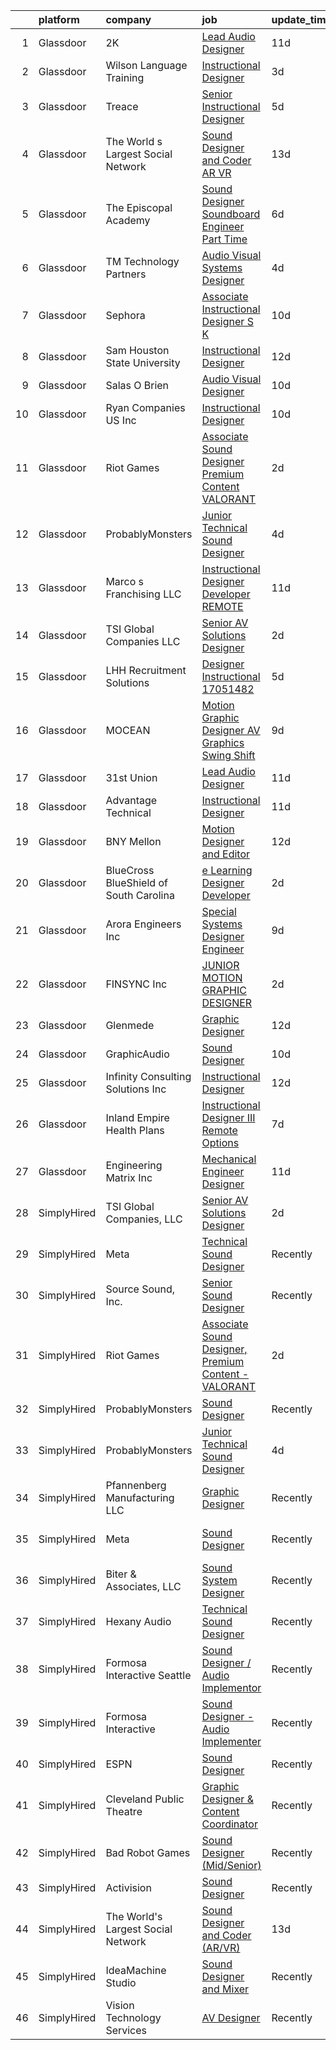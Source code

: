 

|    | platform    | company                                | job                                                                                                                                                                                                                                                                                                                                                                                                                                                                                                                                                                                                                                                                                                                                                                                                                                                                                                                                                                                                                                                                                                                                                                        | update_time   | location                 |
|---:|:------------|:---------------------------------------|:---------------------------------------------------------------------------------------------------------------------------------------------------------------------------------------------------------------------------------------------------------------------------------------------------------------------------------------------------------------------------------------------------------------------------------------------------------------------------------------------------------------------------------------------------------------------------------------------------------------------------------------------------------------------------------------------------------------------------------------------------------------------------------------------------------------------------------------------------------------------------------------------------------------------------------------------------------------------------------------------------------------------------------------------------------------------------------------------------------------------------------------------------------------------------|:--------------|:-------------------------|
|  1 | Glassdoor   | 2K                                     | [Lead Audio Designer](https://www.glassdoor.com/partner/jobListing.htm?pos=113&ao=1136043&s=58&guid=0000018354a3c30c8cc42c160f4eb750&src=GD_JOB_AD&t=SR&vt=w&ea=1&cs=1_f89fcb63&cb=1663572362299&jobListingId=1008124176706&jrtk=3-0-1gdaa7gprjigg801-1gdaa7gqnmbjh800-7e78213c8eb53484-)                                                                                                                                                                                                                                                                                                                                                                                                                                                                                                                                                                                                                                                                                                                                                                                                                                                                                  | 11d           | San Mateo, CA            |
|  2 | Glassdoor   | Wilson Language Training               | [Instructional Designer](https://www.glassdoor.com/partner/jobListing.htm?pos=121&ao=1136043&s=58&guid=0000018354a3c30c8cc42c160f4eb750&src=GD_JOB_AD&t=SR&vt=w&cs=1_591a811a&cb=1663572362300&jobListingId=1008143778407&jrtk=3-0-1gdaa7gprjigg801-1gdaa7gqnmbjh800-162e40f75f43b1da-)                                                                                                                                                                                                                                                                                                                                                                                                                                                                                                                                                                                                                                                                                                                                                                                                                                                                                    | 3d            | Oxford, MA               |
|  3 | Glassdoor   | Treace                                 | [Senior Instructional Designer](https://www.glassdoor.com/partner/jobListing.htm?pos=126&ao=1136043&s=58&guid=0000018354a3c30c8cc42c160f4eb750&src=GD_JOB_AD&t=SR&vt=w&cs=1_d68be986&cb=1663572362303&jobListingId=1008138380104&jrtk=3-0-1gdaa7gprjigg801-1gdaa7gqnmbjh800-e4587e51766cda7e-)                                                                                                                                                                                                                                                                                                                                                                                                                                                                                                                                                                                                                                                                                                                                                                                                                                                                             | 5d            | Ponte Vedra Beach, FL    |
|  4 | Glassdoor   | The World s Largest Social Network     | [Sound Designer and Coder  AR VR ](https://www.glassdoor.com/partner/jobListing.htm?pos=102&ao=1110586&s=58&guid=0000018354a3c30c8cc42c160f4eb750&src=GD_JOB_AD&t=SR&vt=w&ea=1&cs=1_ae0225b6&cb=1663572362298&jobListingId=1008119621876&cpc=6BF42D0955AE9A34&jrtk=3-0-1gdaa7gprjigg801-1gdaa7gqnmbjh800-df2800d098c62329--6NYlbfkN0DSgjPPcnEdvoK3uuxfISLALE6pB1FR7YSHOr_tSg5_QGIhoz_2VqUepdcKLBLI_zSAkyoPLr8SW3qj676EQlXt7Ai3r7F6jONfntOCxFIGf2Yfv06E94neyDw3J1ys4A5IgIkfiB-swwbLbj-MClaUsrhxyvv4sIQtPUiYLb1Kpr88suSOOhSFTUzlidY1ZSP3Bq1ekh_Awo_pC1zXAH9LDCe3T0ud4G-XwOzWuhZ-GGbkoxj4BbBxc76eNz-5_apVT--QwpWvo6S4rWYrtpBWDbrPaUi_yhxnxQMm0W6PuyqLvEVX1KuvRSwnky5h3C-vz3THa_7_B9LOAaGGIlFaI8_7quHjzhrUI8sM4MPRUOXORtN_yAOIW02jzjDfHa-8H_JivQ0Xyk1GgXC4ZsUSsx8ne-KP6Mra18zhI3j9F4qgrVIS9gexAB-WxLo4HRk_cRVy9CPglLP-qrGKeuRJyRY1KiNzta0aCvO5DI3So_0MfDF8qbmq5GLP_EIKpdv4xYwU7Qq_rcEMyzuTgGhC73VZV5WOYeULI_ls2qk4Q8Pd4ck-bUuZSMY44JZktRwjpJdjfjtnQcriZYRJbJBfeQrD9MBfbJk%3D)                                                                                                                                                                                                  | 13d           | Philadelphia, PA         |
|  5 | Glassdoor   | The Episcopal Academy                  | [Sound Designer  Soundboard Engineer  Part Time ](https://www.glassdoor.com/partner/jobListing.htm?pos=108&ao=1136043&s=58&guid=0000018354a3c30c8cc42c160f4eb750&src=GD_JOB_AD&t=SR&vt=w&ea=1&cs=1_deb0f45e&cb=1663572362299&jobListingId=1008134158666&jrtk=3-0-1gdaa7gprjigg801-1gdaa7gqnmbjh800-42249c09ee087c0a-)                                                                                                                                                                                                                                                                                                                                                                                                                                                                                                                                                                                                                                                                                                                                                                                                                                                      | 6d            | Newtown Square, PA       |
|  6 | Glassdoor   | TM Technology Partners                 | [Audio Visual Systems Designer](https://www.glassdoor.com/partner/jobListing.htm?pos=118&ao=1136043&s=58&guid=0000018354a3c30c8cc42c160f4eb750&src=GD_JOB_AD&t=SR&vt=w&cs=1_fbb0414a&cb=1663572362300&jobListingId=1008139721021&jrtk=3-0-1gdaa7gprjigg801-1gdaa7gqnmbjh800-24ca9b2b897d3e72-)                                                                                                                                                                                                                                                                                                                                                                                                                                                                                                                                                                                                                                                                                                                                                                                                                                                                             | 4d            | Los Angeles, CA          |
|  7 | Glassdoor   | Sephora                                | [Associate Instructional Designer  S K](https://www.glassdoor.com/partner/jobListing.htm?pos=120&ao=1136043&s=58&guid=0000018354a3c30c8cc42c160f4eb750&src=GD_JOB_AD&t=SR&vt=w&cs=1_1560e8e4&cb=1663572362300&jobListingId=1008126719435&jrtk=3-0-1gdaa7gprjigg801-1gdaa7gqnmbjh800-60d1cc6d4027bf2d-)                                                                                                                                                                                                                                                                                                                                                                                                                                                                                                                                                                                                                                                                                                                                                                                                                                                                     | 10d           | San Francisco, CA        |
|  8 | Glassdoor   | Sam Houston State University           | [Instructional Designer](https://www.glassdoor.com/partner/jobListing.htm?pos=124&ao=1136043&s=58&guid=0000018354a3c30c8cc42c160f4eb750&src=GD_JOB_AD&t=SR&vt=w&cs=1_117c217d&cb=1663572362302&jobListingId=1008121402408&jrtk=3-0-1gdaa7gprjigg801-1gdaa7gqnmbjh800-ee095d1b2af28472-)                                                                                                                                                                                                                                                                                                                                                                                                                                                                                                                                                                                                                                                                                                                                                                                                                                                                                    | 12d           | Huntsville, TX           |
|  9 | Glassdoor   | Salas O Brien                          | [Audio Visual Designer](https://www.glassdoor.com/partner/jobListing.htm?pos=116&ao=1136043&s=58&guid=0000018354a3c30c8cc42c160f4eb750&src=GD_JOB_AD&t=SR&vt=w&cs=1_83d65e0c&cb=1663572362300&jobListingId=1008127661035&jrtk=3-0-1gdaa7gprjigg801-1gdaa7gqnmbjh800-1c4c5d053dfe58e8-)                                                                                                                                                                                                                                                                                                                                                                                                                                                                                                                                                                                                                                                                                                                                                                                                                                                                                     | 10d           | San Diego, CA            |
| 10 | Glassdoor   | Ryan Companies US  Inc                 | [Instructional Designer](https://www.glassdoor.com/partner/jobListing.htm?pos=119&ao=1136043&s=58&guid=0000018354a3c30c8cc42c160f4eb750&src=GD_JOB_AD&t=SR&vt=w&cs=1_fa52c039&cb=1663572362300&jobListingId=1008126784775&jrtk=3-0-1gdaa7gprjigg801-1gdaa7gqnmbjh800-b59d6cb3c11aac7d-)                                                                                                                                                                                                                                                                                                                                                                                                                                                                                                                                                                                                                                                                                                                                                                                                                                                                                    | 10d           | Tampa, FL                |
| 11 | Glassdoor   | Riot Games                             | [Associate Sound Designer  Premium Content   VALORANT](https://www.glassdoor.com/partner/jobListing.htm?pos=107&ao=1136043&s=58&guid=0000018354a3c30c8cc42c160f4eb750&src=GD_JOB_AD&t=SR&vt=w&ea=1&cs=1_12ea7cba&cb=1663572362299&jobListingId=1008145203524&jrtk=3-0-1gdaa7gprjigg801-1gdaa7gqnmbjh800-bf4ac2655378ccc9-)                                                                                                                                                                                                                                                                                                                                                                                                                                                                                                                                                                                                                                                                                                                                                                                                                                                 | 2d            | Los Angeles, CA          |
| 12 | Glassdoor   | ProbablyMonsters                       | [Junior Technical Sound Designer](https://www.glassdoor.com/partner/jobListing.htm?pos=106&ao=1136043&s=58&guid=0000018354a3c30c8cc42c160f4eb750&src=GD_JOB_AD&t=SR&vt=w&cs=1_b0619c8e&cb=1663572362299&jobListingId=1008140385415&jrtk=3-0-1gdaa7gprjigg801-1gdaa7gqnmbjh800-f3beb6d3f2e606d8-)                                                                                                                                                                                                                                                                                                                                                                                                                                                                                                                                                                                                                                                                                                                                                                                                                                                                           | 4d            | Bellevue, WA             |
| 13 | Glassdoor   | Marco s Franchising  LLC               | [Instructional Designer   Developer  REMOTE ](https://www.glassdoor.com/partner/jobListing.htm?pos=123&ao=1136043&s=58&guid=0000018354a3c30c8cc42c160f4eb750&src=GD_JOB_AD&t=SR&vt=w&ea=1&cs=1_9796bf9d&cb=1663572362302&jobListingId=1008123909882&jrtk=3-0-1gdaa7gprjigg801-1gdaa7gqnmbjh800-06f0e996061cf414-)                                                                                                                                                                                                                                                                                                                                                                                                                                                                                                                                                                                                                                                                                                                                                                                                                                                          | 11d           | Salt Lake City, UT       |
| 14 | Glassdoor   | TSI Global Companies  LLC              | [Senior AV Solutions Designer](https://www.glassdoor.com/partner/jobListing.htm?pos=101&ao=1110586&s=58&guid=0000018354a3c30c8cc42c160f4eb750&src=GD_JOB_AD&t=SR&vt=w&ea=1&cs=1_bbe1dc7a&cb=1663572362298&jobListingId=1008145247944&cpc=24589B7DFBADF147&jrtk=3-0-1gdaa7gprjigg801-1gdaa7gqnmbjh800-72a49cc44c2a9b53--6NYlbfkN0AWNeWD9j0Anv7cu0YAx4MRGy5lC57LhfIKHhakuygoFZsmJVT3Vtr7EKWpGdon56tUc0rTwbciHTVagh8Jphy3xmDJzFtO3mFvEMQTJg2Rbc4mIwO275TnRSqemZkdjQwR2GDECDxAVwLm8SQEe9m_3D1rEhSv2GLxT0Jvpk6mFAtTOQMA6CoiLbMCZGf6XD6SjqjuPcUsvQBn1ClMKv5NqQdOgj-zHzhc74r1tz8LHUsBF6xju6UJJJSlSTkkehUmd9N2GhhIaxboGleZKFw3zkZ9i8MWB3dN_pOlxmI0UFv2snEObRKZEos8-UY51jIdE_lnrzSlKGNbpfykj-a1ecRQfRi926d9NcJfT8e3XpKytFeoGdRAovosDLv_ZwZI2gO_Zi-s7yHmJr7mIp8-XDneXsY3Qc56XAvalXZyHFBHJcySpxXFIVRl5uZX3LQJxEZoqSiWaZTQO_UgDZr2cMW4RqWc82g-FRc2LhcT5128Zkyx1nEh_ItaYdChpnOwHw3aFFbBlZyxLz_KSfmN)                                                                                                                                                                                                                                                                                    | 2d            | Saint Charles, MO        |
| 15 | Glassdoor   | LHH Recruitment Solutions              | [Designer Instructional   17051482](https://www.glassdoor.com/partner/jobListing.htm?pos=109&ao=1110586&s=58&guid=0000018354a3c30c8cc42c160f4eb750&src=GD_JOB_AD&t=SR&vt=w&ea=1&cs=1_b7f69c7b&cb=1663572362299&jobListingId=1008137042716&cpc=9908D8D4413DBB8A&jrtk=3-0-1gdaa7gprjigg801-1gdaa7gqnmbjh800-2aa447e5047c789e--6NYlbfkN0A_GD1K3dzeu7WcKnsm6RLSD1_QV-mkIht0EvhowBp1RB3nB2zK51B7Vjdo850qtD1zI0bLXqkhk5eMQWDNPpBVPUx78uSYMjgYdpe3n1AZlUZi6Pk9udar78uBELI9eO2RZmhaKsfKwP7b_qiU2dfjBZJFkI9vzl9x6UNnUJilwEi0tziGlQV9DoL4Za79d5Nyf_zjRQviXAMB0iQtwV4NmLLpU4o_U8huIQvhNoZxU26UwHz6qRlvMhjtERqhfKI8NWzBaA3k9CEWqY4E7T92AD0gLMUQKiDPbmRW3tKtdzLw0PJ67sjpJ9WOD10RYHIOIDIHDqUTaJSemlH1TmCTF4Ctuz4R9QmRdzrlp_HtEqf1V3BtJjtsPahkRZz9mnJqFm8Tru_9K6wNBrcqW_1Rt8Gp6yDIUkY_3y4GFvL6HRN_H3YvzXDF_RQDLnK7RRtnVRaJgPo1UZXJHwN3TNxoCl3OujfCDuPZUvF9_U88QHg9H7G59zhsDE1LlBcMffBysIMw2Xna4ZLjn2PzhcpW-sHAvTB6F1OrOjvRx3tAucwX1kEUhMueVg8dWw_Zi2fjAgIU_x0aHh8nmszvZVDekIsWCHSKywFHqfuMVzGJBmk3-F9Mo831fXqwgtzcPANkGcGPuDbsIC74URyIc3Jl9Z3knWqqZWvoGQ_Afpj42wyDgT3wZ29oV5CPWvjJNx4dddYkfYYddnyK5OtpTsPKOOozl9a7WLyxhIxg2A21FklOXRC4ZZ-4r7gc5uxPSOGFW6uiOxZXkq6NLNegQgLwC582zVfqoSE%3D) | 5d            | Los Angeles, CA          |
| 16 | Glassdoor   | MOCEAN                                 | [Motion Graphic Designer  AV Graphics  Swing Shift ](https://www.glassdoor.com/partner/jobListing.htm?pos=125&ao=1136043&s=58&guid=0000018354a3c30c8cc42c160f4eb750&src=GD_JOB_AD&t=SR&vt=w&ea=1&cs=1_962f1347&cb=1663572362303&jobListingId=1008128808362&jrtk=3-0-1gdaa7gprjigg801-1gdaa7gqnmbjh800-f8e885a91c294fbf-)                                                                                                                                                                                                                                                                                                                                                                                                                                                                                                                                                                                                                                                                                                                                                                                                                                                   | 9d            | Los Angeles, CA          |
| 17 | Glassdoor   | 31st Union                             | [Lead Audio Designer](https://www.glassdoor.com/partner/jobListing.htm?pos=111&ao=1136043&s=58&guid=0000018354a3c30c8cc42c160f4eb750&src=GD_JOB_AD&t=SR&vt=w&cs=1_ddc29db9&cb=1663572362299&jobListingId=1008124176707&jrtk=3-0-1gdaa7gprjigg801-1gdaa7gqnmbjh800-1eb63b73c13be9d5-)                                                                                                                                                                                                                                                                                                                                                                                                                                                                                                                                                                                                                                                                                                                                                                                                                                                                                       | 11d           | San Mateo, CA            |
| 18 | Glassdoor   | Advantage Technical                    | [Instructional Designer](https://www.glassdoor.com/partner/jobListing.htm?pos=105&ao=1110586&s=58&guid=0000018354a3c30c8cc42c160f4eb750&src=GD_JOB_AD&t=SR&vt=w&ea=1&cs=1_91a0a34f&cb=1663572362299&jobListingId=1008123549496&cpc=1160948BCBA38B5B&jrtk=3-0-1gdaa7gprjigg801-1gdaa7gqnmbjh800-79a2190befb40fcd--6NYlbfkN0CQRQ3eiV4YWjrRS1ho7HVQ9JO8v6Fb3eU0yDOJbdOiEguntuRlpE4-_N6DYLNj-GoNQvdqsFgbJvNe9_xkG5pkKIJCPS76-j_57s6zVdR3O5cws1JqDBbPLWg5Bg8e6qOwD4e-y-dVMmhC5dIr2Uq-uT2VDPXRG_WxEheCyS2TcFMlgPq5ufZfEU3-EAj6xAWWl6Voasqco-CkKctDbvVwP5oF0ulIFiH4tqjbZ6fNw9R4nHVCkrJQigYHOqna08pRJ8TyiBdxFYBNxwMxKzN-RWKHe6OID19J6EvbYPDdmi2iB97LrCtXBpiGRiotYMMaQmSnEBvXr306CKi5fvBCh9tm0Q7avzCBlBgWv1MjwT8IpPLvSvSxVDaIXXHh3hM_lh9q69L21KOM6peYJ2hml4tiyxD3pbej6LvYc_y73lFiia8646KVIdZ-NtedTzkdo3CgoQOom0DdOjn86EJiUJTlUZxkLh2_IXRCXDrXzrNjGY1Rt76gGAZIEzh4SeN2RFDZbX8FdlB523DwHa4gTuysdZgzWZx4ns7wRlefjRVcfLOsLVlzwwjtVWkRnu5RuVNEc-TZBw%3D%3D)                                                                                                                                                                                                                              | 11d           | Santa Ana, CA            |
| 19 | Glassdoor   | BNY Mellon                             | [Motion Designer and Editor](https://www.glassdoor.com/partner/jobListing.htm?pos=114&ao=1136043&s=58&guid=0000018354a3c30c8cc42c160f4eb750&src=GD_JOB_AD&t=SR&vt=w&cs=1_7cbf9705&cb=1663572362300&jobListingId=1008121553539&jrtk=3-0-1gdaa7gprjigg801-1gdaa7gqnmbjh800-843eceb987bbdaee-)                                                                                                                                                                                                                                                                                                                                                                                                                                                                                                                                                                                                                                                                                                                                                                                                                                                                                | 12d           | New York, NY             |
| 20 | Glassdoor   | BlueCross BlueShield of South Carolina | [e Learning Designer Developer](https://www.glassdoor.com/partner/jobListing.htm?pos=117&ao=1136043&s=58&guid=0000018354a3c30c8cc42c160f4eb750&src=GD_JOB_AD&t=SR&vt=w&cs=1_bf84cb6d&cb=1663572362300&jobListingId=1008145516968&jrtk=3-0-1gdaa7gprjigg801-1gdaa7gqnmbjh800-9452b3a012cab7e5-)                                                                                                                                                                                                                                                                                                                                                                                                                                                                                                                                                                                                                                                                                                                                                                                                                                                                             | 2d            | Columbia, SC             |
| 21 | Glassdoor   | Arora Engineers  Inc                   | [Special Systems Designer Engineer](https://www.glassdoor.com/partner/jobListing.htm?pos=115&ao=1136043&s=58&guid=0000018354a3c30c8cc42c160f4eb750&src=GD_JOB_AD&t=SR&vt=w&cs=1_6b1b14cd&cb=1663572362300&jobListingId=1008128888264&jrtk=3-0-1gdaa7gprjigg801-1gdaa7gqnmbjh800-d66c6d5078097ade-)                                                                                                                                                                                                                                                                                                                                                                                                                                                                                                                                                                                                                                                                                                                                                                                                                                                                         | 9d            | Philadelphia, PA         |
| 22 | Glassdoor   | FINSYNC Inc                            | [JUNIOR MOTION   GRAPHIC DESIGNER](https://www.glassdoor.com/partner/jobListing.htm?pos=110&ao=1136043&s=58&guid=0000018354a3c30c8cc42c160f4eb750&src=GD_JOB_AD&t=SR&vt=w&ea=1&cs=1_4f37a3f2&cb=1663572362299&jobListingId=1008145128829&jrtk=3-0-1gdaa7gprjigg801-1gdaa7gqnmbjh800-d89296cd693229af-)                                                                                                                                                                                                                                                                                                                                                                                                                                                                                                                                                                                                                                                                                                                                                                                                                                                                     | 2d            | Remote                   |
| 23 | Glassdoor   | Glenmede                               | [Graphic Designer](https://www.glassdoor.com/partner/jobListing.htm?pos=112&ao=1136043&s=58&guid=0000018354a3c30c8cc42c160f4eb750&src=GD_JOB_AD&t=SR&vt=w&cs=1_c7e80412&cb=1663572362299&jobListingId=1008120167021&jrtk=3-0-1gdaa7gprjigg801-1gdaa7gqnmbjh800-3e91885d2c2de0de-)                                                                                                                                                                                                                                                                                                                                                                                                                                                                                                                                                                                                                                                                                                                                                                                                                                                                                          | 12d           | Philadelphia, PA         |
| 24 | Glassdoor   | GraphicAudio                           | [Sound Designer](https://www.glassdoor.com/partner/jobListing.htm?pos=104&ao=1136043&s=58&guid=0000018354a3c30c8cc42c160f4eb750&src=GD_JOB_AD&t=SR&vt=w&ea=1&cs=1_47ebfee9&cb=1663572362298&jobListingId=1008125971583&jrtk=3-0-1gdaa7gprjigg801-1gdaa7gqnmbjh800-aed320a76da8de40-)                                                                                                                                                                                                                                                                                                                                                                                                                                                                                                                                                                                                                                                                                                                                                                                                                                                                                       | 10d           | Derwood, MD              |
| 25 | Glassdoor   | Infinity Consulting Solutions  Inc     | [Instructional Designer](https://www.glassdoor.com/partner/jobListing.htm?pos=122&ao=1136043&s=58&guid=0000018354a3c30c8cc42c160f4eb750&src=GD_JOB_AD&t=SR&vt=w&cs=1_467c7eb6&cb=1663572362302&jobListingId=1008121239811&jrtk=3-0-1gdaa7gprjigg801-1gdaa7gqnmbjh800-60620a5bf894c743-)                                                                                                                                                                                                                                                                                                                                                                                                                                                                                                                                                                                                                                                                                                                                                                                                                                                                                    | 12d           | Santa Ana, CA            |
| 26 | Glassdoor   | Inland Empire Health Plans             | [Instructional Designer III  Remote Options ](https://www.glassdoor.com/partner/jobListing.htm?pos=127&ao=1136043&s=58&guid=0000018354a3c30c8cc42c160f4eb750&src=GD_JOB_AD&t=SR&vt=w&cs=1_0ea415b3&cb=1663572362303&jobListingId=1008132531880&jrtk=3-0-1gdaa7gprjigg801-1gdaa7gqnmbjh800-09507dc291c9bdbc-)                                                                                                                                                                                                                                                                                                                                                                                                                                                                                                                                                                                                                                                                                                                                                                                                                                                               | 7d            | Rancho Cucamonga, CA     |
| 27 | Glassdoor   | Engineering Matrix  Inc                | [Mechanical Engineer Designer](https://www.glassdoor.com/partner/jobListing.htm?pos=103&ao=1110586&s=58&guid=0000018354a3c30c8cc42c160f4eb750&src=GD_JOB_AD&t=SR&vt=w&ea=1&cs=1_80a5c2a5&cb=1663572362299&jobListingId=1008123724583&cpc=5EFBB0462F9C6B7A&jrtk=3-0-1gdaa7gprjigg801-1gdaa7gqnmbjh800-901010cfb63e776f--6NYlbfkN0AE6kI8qYx2uMKxROzmZml3fUtbU4ewGNlEcRTIUQOe2Wug8zCFZp9fraC-6E61ex1TvyJoq-0vIBGpf8z80_eAi_fpoE0ILt7J-56lITNcDhN-m13cFfrVjo_HG-oVTtiBJNygU6-O7anEy_gyvxKJ2y5CBYa_EOWahELE1RI14hghBMFH3GIwnOLAPLWPXeVnZ8cIDnzi9u2gj2jVqeEVEZ2gqiw9BaOcQyCfDHmJlByVkc-DpQZyX4NSeCUHyXquA-SQv6ymVUNqm6vOmxBD-UEIbMBVaEpxyUZb22XCNLjfmWkUrkW_nSWt_xzbFTf_b7g6cWpMOplW-LDq0v9f_ULSgvRLC121sts-46EFkPdQtu_5o0TOfbil5Es1mVqznawP2Epk8hnnH970lW5YyJdlWKJ5Q5pmHZB6MCyH0tltNwl8dDQC673uOgmOvbYiRarZSNppS-x8eHseCtSkXxM1gj_CRXv0pm1ZECsv8x4PfsPr40DUKkxRBCPflK---PyijAx61A%3D%3D)                                                                                                                                                                                                                                                                                        | 11d           | Saint Petersburg, FL     |
| 28 | SimplyHired | TSI Global Companies, LLC              | [Senior AV Solutions Designer](https://www.simplyhired.com/job/Ur5Qxy1MWOpU4IVZShgAH1NoB2c8OkSw53cDU8MBtyShrjmsnQb2pw?q=sound+designer)                                                                                                                                                                                                                                                                                                                                                                                                                                                                                                                                                                                                                                                                                                                                                                                                                                                                                                                                                                                                                                    | 2d            | Saint Charles, MO        |
| 29 | SimplyHired | Meta                                   | [Technical Sound Designer](https://www.simplyhired.com/job/oco7H6Ee0Yxz6K9VIiOUQp7tKcmX8AQ3dqDzLrGeud9lf03NDEY6mg?q=sound+designer)                                                                                                                                                                                                                                                                                                                                                                                                                                                                                                                                                                                                                                                                                                                                                                                                                                                                                                                                                                                                                                        | Recently      | Remote                   |
| 30 | SimplyHired | Source Sound, Inc.                     | [Senior Sound Designer](https://www.simplyhired.com/job/mw3datBFZnSnzm3SFniNFlYC60OHbjYX1kgvM61bk-lO-0QBaaabnQ?q=sound+designer)                                                                                                                                                                                                                                                                                                                                                                                                                                                                                                                                                                                                                                                                                                                                                                                                                                                                                                                                                                                                                                           | Recently      | Remote                   |
| 31 | SimplyHired | Riot Games                             | [Associate Sound Designer, Premium Content - VALORANT](https://www.simplyhired.com/job/gJwmeOxVBaqaD6KmYSRxxawueqYT0SFmiBJg6tbjIOqXQ4QbSQI2xw?q=sound+designer)                                                                                                                                                                                                                                                                                                                                                                                                                                                                                                                                                                                                                                                                                                                                                                                                                                                                                                                                                                                                            | 2d            | Los Angeles, CA          |
| 32 | SimplyHired | ProbablyMonsters                       | [Sound Designer](https://www.simplyhired.com/job/xVZJO_x3JeDs2LzkkChu67VPgLeiK5h9tRK2JmP1MyniH3CkM-Yu_A?q=sound+designer)                                                                                                                                                                                                                                                                                                                                                                                                                                                                                                                                                                                                                                                                                                                                                                                                                                                                                                                                                                                                                                                  | Recently      | Bellevue, WA             |
| 33 | SimplyHired | ProbablyMonsters                       | [Junior Technical Sound Designer](https://www.simplyhired.com/job/Rq95aPmomIyfVWqfjVxazdr_44OSGAoLyALkpPwe_rznM4xUUfJIww?q=sound+designer)                                                                                                                                                                                                                                                                                                                                                                                                                                                                                                                                                                                                                                                                                                                                                                                                                                                                                                                                                                                                                                 | 4d            | Bellevue, WA             |
| 34 | SimplyHired | Pfannenberg Manufacturing LLC          | [Graphic Designer](https://www.simplyhired.com/job/eAQh0BnP_VfSJEX4vFH_cC2uJOdwE6XReAdesAQneAb4Q-ioZBCl_g?q=sound+designer)                                                                                                                                                                                                                                                                                                                                                                                                                                                                                                                                                                                                                                                                                                                                                                                                                                                                                                                                                                                                                                                | Recently      | Lancaster, NY            |
| 35 | SimplyHired | Meta                                   | [Sound Designer](https://www.simplyhired.com/job/WOkO3p-i2u1T1y6dUtAOR5iM4l-fI4SKkKQlrDedkNoGcMUgbGBM6g?q=sound+designer)                                                                                                                                                                                                                                                                                                                                                                                                                                                                                                                                                                                                                                                                                                                                                                                                                                                                                                                                                                                                                                                  | Recently      | Fremont, CA +3 locations |
| 36 | SimplyHired | Biter & Associates, LLC                | [Sound System Designer](https://www.simplyhired.com/job/pO5Sa53ShB-3jOChVp2NEPkLlNWMjCTpAprXs-rnPrOGsxdx0nYLpA?q=sound+designer)                                                                                                                                                                                                                                                                                                                                                                                                                                                                                                                                                                                                                                                                                                                                                                                                                                                                                                                                                                                                                                           | Recently      | Addison, TX              |
| 37 | SimplyHired | Hexany Audio                           | [Technical Sound Designer](https://www.simplyhired.com/job/iD9HzTTZ2IYC2pBE2fqT2eCkfmWXGaM5qD7yfsUft_olx4lh9pYVaw?q=sound+designer)                                                                                                                                                                                                                                                                                                                                                                                                                                                                                                                                                                                                                                                                                                                                                                                                                                                                                                                                                                                                                                        | Recently      | Bell Gardens, CA         |
| 38 | SimplyHired | Formosa Interactive Seattle            | [Sound Designer / Audio Implementor](https://www.simplyhired.com/job/vlF4rzpIgemNyADbSUoWC36FtYYh2ouWspqfTFtuxzveh07-6RCwmg?q=sound+designer)                                                                                                                                                                                                                                                                                                                                                                                                                                                                                                                                                                                                                                                                                                                                                                                                                                                                                                                                                                                                                              | Recently      | Seattle, WA              |
| 39 | SimplyHired | Formosa Interactive                    | [Sound Designer - Audio Implementer](https://www.simplyhired.com/job/E63_BRjyLumhk01Bv7mOuaoR0vafXGhLD-NTsS2e6CEpoHi4FvqYnw?q=sound+designer)                                                                                                                                                                                                                                                                                                                                                                                                                                                                                                                                                                                                                                                                                                                                                                                                                                                                                                                                                                                                                              | Recently      | Burbank, CA              |
| 40 | SimplyHired | ESPN                                   | [Sound Designer](https://www.simplyhired.com/job/-pQTL77CSRSoogkAPIImoniIHQxPXM21wAqOE09JhGOiN3sPS6ZjRg?q=sound+designer)                                                                                                                                                                                                                                                                                                                                                                                                                                                                                                                                                                                                                                                                                                                                                                                                                                                                                                                                                                                                                                                  | Recently      | Bristol, CT              |
| 41 | SimplyHired | Cleveland Public Theatre               | [Graphic Designer & Content Coordinator](https://www.simplyhired.com/job/qQIJcx0HLDCJZdq7ujBDqivOHusAAGyqj-2r8VZ2KC__bBHXu7GpEg?q=sound+designer)                                                                                                                                                                                                                                                                                                                                                                                                                                                                                                                                                                                                                                                                                                                                                                                                                                                                                                                                                                                                                          | Recently      | Cleveland, OH            |
| 42 | SimplyHired | Bad Robot Games                        | [Sound Designer (Mid/Senior)](https://www.simplyhired.com/job/5k7lNxd5mPx4SDP11_bQMCoaI3zXskx9LCyK6sAv6bc57TMyAoaPVQ?q=sound+designer)                                                                                                                                                                                                                                                                                                                                                                                                                                                                                                                                                                                                                                                                                                                                                                                                                                                                                                                                                                                                                                     | Recently      | Santa Monica, CA         |
| 43 | SimplyHired | Activision                             | [Sound Designer](https://www.simplyhired.com/job/i7qlcqa6pP-srEpgyNNEjRvZmW5tDc8R6vUqXUq0hP94Ee2Cl5AgeQ?q=sound+designer)                                                                                                                                                                                                                                                                                                                                                                                                                                                                                                                                                                                                                                                                                                                                                                                                                                                                                                                                                                                                                                                  | Recently      | Austin, TX               |
| 44 | SimplyHired | The World's Largest Social Network     | [Sound Designer and Coder (AR/VR)](https://www.simplyhired.com/job/xsfUOfdm3kmmrJtiIFk3JhFzETA1x1fpCl0oPWA6EkNeqP6anlvauA?q=sound+designer)                                                                                                                                                                                                                                                                                                                                                                                                                                                                                                                                                                                                                                                                                                                                                                                                                                                                                                                                                                                                                                | 13d           | Philadelphia, PA         |
| 45 | SimplyHired | IdeaMachine Studio                     | [Sound Designer and Mixer](https://www.simplyhired.com/job/3_cnKWbKCzfz8K406esix9aXeGkS2iLw6vp3jwYHfDLUWBO0TV9GDQ?q=sound+designer)                                                                                                                                                                                                                                                                                                                                                                                                                                                                                                                                                                                                                                                                                                                                                                                                                                                                                                                                                                                                                                        | Recently      | San Francisco, CA        |
| 46 | SimplyHired | Vision Technology Services             | [AV Designer](https://www.simplyhired.com/job/FM33unODoRlbr9-go1TksJlH4AHhb4Gk90F4WSCLKHWyNgcbp3vuSQ?q=sound+designer)                                                                                                                                                                                                                                                                                                                                                                                                                                                                                                                                                                                                                                                                                                                                                                                                                                                                                                                                                                                                                                                     | Recently      | Owings Mills, MD         |